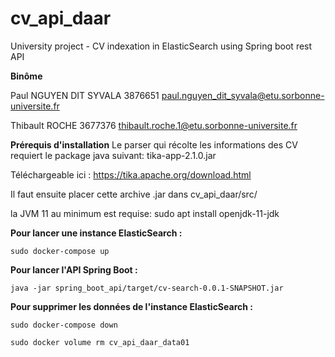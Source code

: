 # cv_api_daar
University project - CV indexation in ElasticSearch using Spring boot rest API

**Binôme**

Paul NGUYEN DIT SYVALA
3876651
paul.nguyen_dit_syvala@etu.sorbonne-universite.fr

Thibault ROCHE
3677376
thibault.roche.1@etu.sorbonne-universite.fr


**Prérequis d'installation**
Le parser qui récolte les informations des CV requiert le package java suivant:
tika-app-2.1.0.jar

Téléchargeable ici : https://tika.apache.org/download.html

Il faut ensuite placer cette archive .jar dans
cv_api_daar/src/

la JVM 11 au minimum est requise:
sudo apt install openjdk-11-jdk



**Pour lancer une instance ElasticSearch :**

`sudo docker-compose up`


**Pour lancer l'API Spring Boot :**

`java -jar spring_boot_api/target/cv-search-0.0.1-SNAPSHOT.jar`


**Pour supprimer les données de l'instance ElasticSearch :**

`sudo docker-compose down`

`sudo docker volume rm cv_api_daar_data01`



